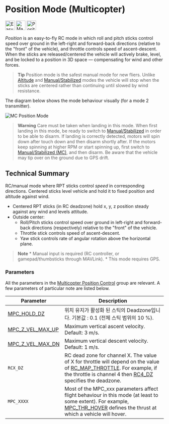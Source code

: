 # Position Mode (Multicopter)

[<img src="../../assets/site/difficulty_easy.png" title="Easy to fly" width="30px" />](../getting_started/flight_modes.md#key_difficulty)&nbsp;[<img src="../../assets/site/remote_control.svg" title="Manual/Remote control required" width="30px" />](../getting_started/flight_modes.md#key_manual)&nbsp;[<img src="../../assets/site/position_fixed.svg" title="Position fix required (e.g. GPS)" width="30px" />](../getting_started/flight_modes.md#key_position_fixed)

*Position* is an easy-to-fly RC mode in which roll and pitch sticks control speed over ground in the left-right and forward-back directions (relative to the "front" of the vehicle), and throttle controls speed of ascent-descent. When the sticks are released/centered the vehicle will actively brake, level, and be locked to a position in 3D space — compensating for wind and other forces.

> **Tip** Position mode is the safest manual mode for new fliers. Unlike [Altitude](../flight_modes/altitude_mc.md) and [Manual/Stabilized](../flight_modes/manual_stabilized_mc.md) modes the vehicle will stop when the sticks are centered rather than continuing until slowed by wind resistance.

The diagram below shows the mode behaviour visually (for a mode 2 transmitter).

![MC Position Mode](../../images/flight_modes/position_MC.png)

> **Warning** Care must be taken when landing in this mode. When first landing in this mode, be ready to switch to [Manual/Stabilized](../flight_modes/manual_stabilized_mc.md) in order to be able to disarm. If landing is correctly detected, motors will spin down after touch down and then disarm shortly after. If the motors keep spinning at higher RPM or start spinning up, first switch to [Manual/Stabilized (MC)](../flight_modes/manual_stabilized_mc.md), and then disarm. Be aware that the vehicle may tip over on the ground due to GPS drift.

## Technical Summary

RC/manual mode where RPT sticks control *speed* in corresponding directions. Centered sticks level vehicle and hold it to fixed position and altitude against wind.

* Centered RPT sticks (in RC deadzone) hold x, y, z position steady against any wind and levels attitude.
* Outside center: 
  * Roll/Pitch sticks control speed over ground in left-right and forward-back directions (respectively) relative to the "front" of the vehicle.
  * Throttle stick controls speed of ascent-descent.
  * Yaw stick controls rate of angular rotation above the horizontal plane.

> **Note** * Manual input is required (RC controller, or gamepad/thumbsticks through MAVLink). * This mode requires GPS.

### Parameters

All the parameters in the [Multicopter Position Control](../advanced_config/parameter_reference.md#multicopter-position-control) group are relevant. A few parameters of particular note are listed below.

| Parameter                                                                                                   | Description                                                                                                                                                                                                                                                                                           |
| ----------------------------------------------------------------------------------------------------------- | ----------------------------------------------------------------------------------------------------------------------------------------------------------------------------------------------------------------------------------------------------------------------------------------------------- |
| <span id="MPC_HOLD_DZ"></span>[MPC_HOLD_DZ](../advanced_config/parameter_reference.md#MPC_HOLD_DZ)             | 위치 유지가 활성화 된 스틱의 Deadzone입니다. 기본값 : 0.1 (전체 스틱 범위의 10 %).                                                                                                                                                                                                                                             |
| <span id="MPC_Z_VEL_MAX_UP"></span>[MPC_Z_VEL_MAX_UP](../advanced_config/parameter_reference.md#MPC_Z_VEL_MAX_UP) | Maximum vertical ascent velocity. Default: 3 m/s.                                                                                                                                                                                                                                                     |
| <span id="MPC_Z_VEL_MAX_DN"></span>[MPC_Z_VEL_MAX_DN](../advanced_config/parameter_reference.md#MPC_Z_VEL_MAX_DN) | Maximum vertical descent velocity. Default: 1 m/s.                                                                                                                                                                                                                                                    |
| <span id="RCX_DZ"></span>`RCX_DZ`                                                                           | RC dead zone for channel X. The value of X for throttle will depend on the value of [RC_MAP_THROTTLE](../advanced_config/parameter_reference.md#RC_MAP_THROTTLE). For example, if the throttle is channel 4 then [RC4_DZ](../advanced_config/parameter_reference.md#RC4_DZ) specifies the deadzone. |
| <span id="MPC_xxx"></span>`MPC_XXXX`                                                                         | Most of the MPC_xxx parameters affect flight behaviour in this mode (at least to some extent). For example, [MPC_THR_HOVER](../advanced_config/parameter_reference.md#MPC_THR_HOVER) defines the thrust at which a vehicle will hover.                                                              |